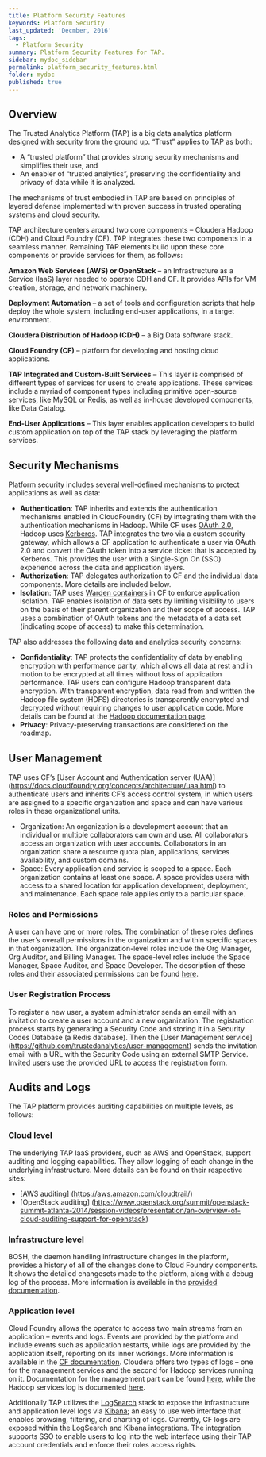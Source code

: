```yaml
---
title: Platform Security Features
keywords: Platform Security
last_updated: 'Decmber, 2016'
tags:
  - Platform Security
summary: Platform Security Features for TAP. 
sidebar: mydoc_sidebar
permalink: platform_security_features.html
folder: mydoc
published: true
---
```


## Overview
The Trusted Analytics Platform (TAP) is a big data analytics platform designed with security from the ground up. “Trust” applies to TAP as both: 
- A “trusted platform” that provides strong security mechanisms and simplifies their use, and
- An enabler of “trusted analytics”, preserving the confidentiality and privacy of data while it is analyzed.

The mechanisms of trust embodied in TAP are based on principles of layered defense implemented with proven success in trusted operating systems and cloud security.  

TAP architecture centers around two core components – Cloudera Hadoop (CDH) and Cloud Foundry (CF). TAP integrates these two components in a seamless manner. Remaining TAP elements build upon these core components or provide services for them, as follows:

**Amazon Web Services (AWS) or OpenStack** – an Infrastructure as a Service (IaaS) layer needed to operate CDH and CF. It provides APIs for VM creation, storage, and network machinery. 

**Deployment Automation** – a set of tools and configuration scripts that help deploy the whole system, including end-user applications, in a target environment.

**Cloudera Distribution of Hadoop (CDH)** – a Big Data software stack.

**Cloud Foundry (CF)** – platform for developing and hosting cloud applications.

**TAP Integrated and Custom-Built Services** – This layer is comprised of different types of services for users to create applications. These services include a myriad of component types including primitive open-source services, like MySQL or Redis, as well as in-house developed components, like Data Catalog.

**End-User Applications** – This layer enables application developers to build custom application on top of the TAP stack by leveraging the platform services.

## Security Mechanisms
Platform security includes several well-defined mechanisms to protect applications as well as data:    
- **Authentication**: TAP inherits and extends the authentication mechanisms enabled in CloudFoundry (CF) by integrating them with the authentication mechanisms in Hadoop. While CF uses [OAuth 2.0](http://oauth.net/2/), Hadoop uses [Kerberos](http://web.mit.edu/kerberos/). TAP integrates the two via a custom security gateway, which allows a CF application to authenticate a user via OAuth 2.0 and convert the OAuth token into a service ticket that is accepted by Kerberos. This provides the user with a Single-Sign On (SSO) experience across the data and application layers.    
- **Authorization**: TAP delegates authorization to CF and the individual data components. More details are included below.
- **Isolation**: TAP uses [Warden containers](https://docs.cloudfoundry.org/concepts/architecture/warden.html) in CF to enforce application isolation. TAP enables isolation of data sets by limiting visibility to users on the basis of their parent organization and their scope of access. TAP uses a combination of OAuth tokens and the metadata of a data set (indicating scope of access) to make this determination.   

TAP also addresses the following data and analytics security concerns:
- **Confidentiality**: TAP protects the confidentiality of data by enabling encryption with performance parity, which allows all data at rest and in motion to be encrypted at all times without loss of application performance. TAP users can configure Hadoop transparent data encryption. With transparent encryption, data read from and written the Hadoop file system (HDFS) directories is transparently encrypted and decrypted without requiring changes to user application code. More details can be found at the [Hadoop documentation page](https://hadoop.apache.org/docs/current/hadoop-project-dist/hadoop-hdfs/TransparentEncryption.html).
- **Privacy**: Privacy-preserving transactions are considered on the roadmap.

## User Management
TAP uses CF’s [User Account and Authentication server (UAA)] (https://docs.cloudfoundry.org/concepts/architecture/uaa.html) to authenticate users and inherits CF’s access control system, in which users are assigned to a specific organization and space and can have various roles in these organizational units.

- Organization: An organization is a development account that an individual or multiple collaborators can own and use. All collaborators access an organization with user accounts. Collaborators in an organization share a resource quota plan, applications, services availability, and custom domains.
- Space: Every application and service is scoped to a space. Each organization contains at least one space. A space provides users with access to a shared location for application development, deployment, and maintenance. Each space role applies only to a particular space.

### Roles and Permissions
A user can have one or more roles. The combination of these roles defines the user’s overall permissions in the organization and within specific spaces in that organization.
The organization-level roles include the Org Manager, Org Auditor, and Billing Manager. The space-level roles include the Space Manager, Space Auditor, and Space Developer. The description of these roles and their associated permissions can be found [here](https://docs.cloudfoundry.org/concepts/roles.html).

### User Registration Process
To register a new user, a system administrator sends an email with an invitation to create a user account and a new organization. The registration process starts by generating a Security Code and storing it in a Security Codes Database (a Redis database). Then the [User Management service] (https://github.com/trustedanalytics/user-management) sends the invitation email with a URL with the Security Code using an external SMTP Service. Invited users use the provided URL to access the registration form.

## Audits and Logs
The TAP platform provides auditing capabilities on multiple levels, as follows:

### Cloud level
The underlying TAP IaaS providers, such as AWS and OpenStack, support auditing and logging capabilities. They allow logging of each change in the underlying infrastructure. More details can be found on their respective sites:
- [AWS auditing] (https://aws.amazon.com/cloudtrail/)
- [OpenStack auditing] (https://www.openstack.org/summit/openstack-summit-atlanta-2014/session-videos/presentation/an-overview-of-cloud-auditing-support-for-openstack)

### Infrastructure level
BOSH, the daemon handling infrastructure changes in the platform, provides a history of all of the changes done to Cloud Foundry components. It shows the detailed changesets made to the platform, along with a debug log of the process. More information is available in the [provided documentation](https://bosh.io/docs/sysadmin-commands.html#tasks).

### Application level
Cloud Foundry allows the operator to access two main streams from an application – events and logs. Events are provided by the platform and include events such as application restarts, while logs are provided by the application itself, reporting on its inner workings. More information is available in the [CF documentation](https://docs.cloudfoundry.org/devguide/deploy-apps/troubleshoot-app-health.html).
Cloudera offers two types of logs – one for the management services and the second for Hadoop services running on it. Documentation for the management part can be found [here](http://www.cloudera.com/documentation/archive/manager/4-x/4-7-1/Cloudera-Manager-Diagnostics-Guide/cmdg_logs.html), while the Hadoop services log is documented [here](http://www.cloudera.com/documentation/archive/manager/4-x/4-6-1/Cloudera-Manager-Diagnostics-Guide/cmdg_view_server_and_agent_logs.html).

Additionally TAP utilizes the [LogSearch](http://www.logsearch.io/) stack to expose the infrastructure and application level logs via [Kibana](https://www.elastic.co/products/kibana); an easy to use web interface that enables browsing, filtering, and charting of logs. Currently, CF logs are exposed within the LogSearch and Kibana integrations. The integration supports SSO to enable users to log into the web interface using their TAP account credentials and enforce their roles access rights.
